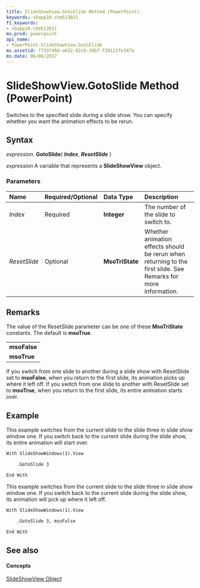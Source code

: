 ```yaml
---
title: SlideShowView.GotoSlide Method (PowerPoint)
keywords: vbapp10.chm513021
f1_keywords:
- vbapp10.chm513021
ms.prod: powerpoint
api_name:
- PowerPoint.SlideShowView.GotoSlide
ms.assetid: f733f46d-a632-02cb-3dbf-f29122fe347a
ms.date: 06/08/2017
---
```



# SlideShowView.GotoSlide Method (PowerPoint)

Switches to the specified slide during a slide show. You can specify whether you want the animation effects to be rerun.


## Syntax

 _expression_. **GotoSlide**( **_Index_**, **_ResetSlide_** )

 _expression_ A variable that represents a **SlideShowView** object.


### Parameters



|**Name**|**Required/Optional**|**Data Type**|**Description**|
|:-----|:-----|:-----|:-----|
| _Index_|Required|**Integer**|The number of the slide to switch to.|
| _ResetSlide_|Optional|**MsoTriState**|Whether animation effects should be rerun when returning to the first slide. See Remarks for more information.|

## Remarks

The value of the ResetSlide parameter can be one of these  **MsoTriState** constants. The default is **msoTrue**.


||
|:-----|
|**msoFalse**|
|**msoTrue**|
If you switch from one slide to another during a slide show with ResetSlide set to  **msoFalse**, when you return to the first slide, its animation picks up where it left off. If you switch from one slide to another with ResetSlide set to **msoTrue**, when you return to the first slide, its entire animation starts over.


## Example

This example switches from the current slide to the slide three in slide show window one. If you switch back to the current slide during the slide show, its entire animation will start over.


```vb
With SlideShowWindows(1).View

    .GotoSlide 3

End With
```

This example switches from the current slide to the slide three in slide show window one. If you switch back to the current slide during the slide show, its animation will pick up where it left off.




```vb
With SlideShowWindows(1).View

    .GotoSlide 3, msoFalse

End With
```


## See also


#### Concepts


[SlideShowView Object](PowerPoint.SlideShowView.md)

